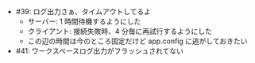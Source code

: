* #39: ログ出力さぁ、タイムアウトしてるよ
    * サーバー: 1 時間待機するようにした
    * クライアント: 接続失敗時、4 分毎に再試行するようにした
    * この辺の時間は今のところ固定だけど app.config に逃がしておきたい
* #41: ワークスペースログ出力がフラッシュされてない
